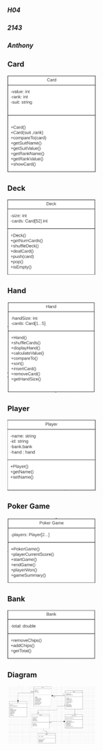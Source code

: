 ##### H04
##### 2143
##### Anthony
                                
        
### Card

<img src="https://github.com/chrisganthony/2143-OOP-Anthony/blob/master/Assignments/H04/CARD%20pic.PNG?raw=true" width="200">

### Deck

<img src="https://github.com/chrisganthony/2143-OOP-Anthony/blob/master/Assignments/H04/DECK%20pic.PNG?raw=true" width="200">

### Hand

<img src="https://github.com/chrisganthony/2143-OOP-Anthony/blob/master/Assignments/H04/HAND%20pic.PNG?raw=true" width="200">

### Player

<img src="https://github.com/chrisganthony/2143-OOP-Anthony/blob/master/Assignments/H04/PLAYER%20pic.PNG?raw=true" width="200">

### Poker Game

<img src="https://github.com/chrisganthony/2143-OOP-Anthony/blob/master/Assignments/H04/POKER%20GAME%20pic.PNG?raw=true" width="200">

### Bank

<img src="https://github.com/chrisganthony/2143-OOP-Anthony/blob/master/Assignments/H04/BANK%20pic.PNG?raw=true" width="200">

### Diagram

<img src="https://github.com/chrisganthony/2143-OOP-Anthony/blob/master/Assignments/H04/DIAGRAM.PNG?raw=true" width = "200">
